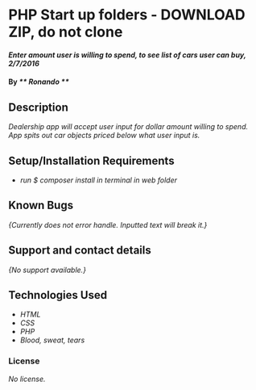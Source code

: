 # PHP Start up folders - DOWNLOAD ZIP, do not clone

#### _Enter amount user is willing to spend, to see list of cars user can buy, 2/7/2016_

#### By _** Ronando **_

## Description

_Dealership app will accept user input for dollar amount willing to spend. App spits out car objects priced below what user input is._

## Setup/Installation Requirements

* _run $ composer install in terminal in web folder_

## Known Bugs

_{Currently does not error handle. Inputted text will break it.}_

## Support and contact details

_{No support available.}_

## Technologies Used

* _HTML_
* _CSS_
* _PHP_
* _Blood, sweat, tears_

### License

*No license.*
